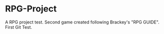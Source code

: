 # RPG-Project
A RPG project test. Second game created following Brackey's "RPG GUIDE". First Git Test. 
